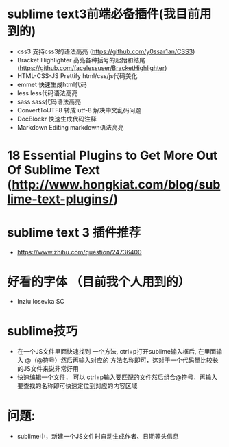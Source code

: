 # sublime text3前端必备插件(我目前用到的)
- css3 支持css3的语法高亮 (https://github.com/y0ssar1an/CSS3)
- Bracket Highlighter  高亮各种括号的起始和结尾(https://github.com/facelessuser/BracketHighlighter)
- HTML-CSS-JS Prettify html/css/js代码美化
- emmet  快速生成html代码
- less less代码语法高亮
- sass sass代码语法高亮
- ConvertToUTF8 转成 utf-8 解决中文乱码问题
- DocBlockr 快速生成代码注释
- Markdown Editing  markdown语法高亮
# 18 Essential Plugins to Get More Out Of Sublime Text (http://www.hongkiat.com/blog/sublime-text-plugins/)
# sublime text 3 插件推荐
- https://www.zhihu.com/question/24736400

# 好看的字体 （目前我个人用到的）
- Inziu Iosevka SC
# sublime技巧
- 在一个JS文件里面快速找到 一个方法, ctrl+p打开sublime输入框后, 在里面输入 @（@符号）然后再输入对应的 方法名称即可，这对于一个代码量比较长的JS文件来说非常好用
- 快速编辑一个文件， 可以 ctrl+p输入要匹配的文件然后组合@符号，再输入要查找的名称即可快速定位到对应的内容区域
# 问题:
- sublime中，新建一个JS文件时自动生成作者、日期等头信息
